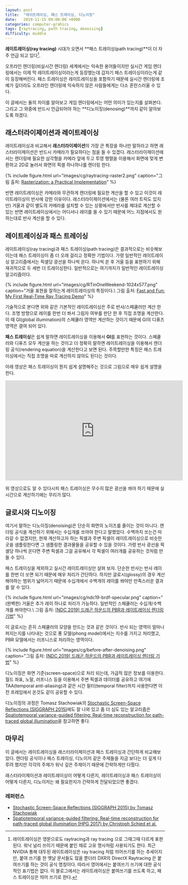```yaml
---
layout: post
title:  "레이트레이싱, 패스 트레이싱, 디노이징"
date:   2019-11-15 09:00:00 +0900
categories: computer-grahics
tags: [raytracing, path tracing, denoising]
difficulty: middle
---
```

**레이트레이싱(ray tracing)** 시대가 오면서 **패스 트레이싱(path tracing)**이 더 자주 언급 되고 있다[^1].

오프라인 렌더링(비실시간 렌더링) 세계에서는 익숙한 용어들이지만 실시간 게임 렌더링에서는 이제 막 레이트레이싱이라는게 등장했는데 갑자기 패스 트레이싱이라는게 같이 등장해버린다. 패스 트레이싱은 레이트레이싱을 포함하기 때문에 실시간 렌더링에 조예가 깊더라도 오프라인 렌더링에 익숙하지 않은 사람들에게는 다소 혼란스러울 수 있다.

이 글에서는 둘의 차이를 알아보고 게임 렌더링에서는 어떤 의미가 있는지를 살펴본다. 그리고 그 와중에 반드시 언급되어야 하는 **디노이징(denosing)**까지 같이 알아보도록 하겠다.

## 래스터라이제이션과 레이트레이싱
레이트레이싱과 비교해서 **래스터라이제이션**의 가장 큰 특장을 하나만 말하라고 하면 래스터라이제이션은 반드시 카메라가 필요하다는 점을 들 수 있겠다.
래스터라이제이션에서는 렌더링에 필요한 삼각형을 카메라 앞에 두고 투영 행렬을 이용해서 화면에 맞게 변환하고 2D로 눌러서 화면의 픽셀 하나하나를 렌더링 한다.

{% include figure.html url="images/cg/raytracing-raster2.png" caption="그림 출처: [Rasterization: a Practical Implementation](https://www.scratchapixel.com/lessons/3d-basic-rendering/rasterization-practical-implementation)" %}

반면 레이트레이싱은 카메라와 무관하게 렌더링에 필요한 계산을 할 수 있고 이것이 레이트레이싱이 반사에 강한 이유이다. 래스터라이제이션에서는 (물론 여러 트릭도 있지만) 거울과 같이 별도의 카메라를 설치할 수 있는 상황에서만 반사를 제대로 계산할 수 있는 반면 레이트레이싱에서는 어디서나 레이를 쏠 수 있기 때문에 어느 지점에서도 원하는대로 반사 계산을 할 수 있다.

## 레이트레이싱과 패스 트레이싱
레이트레이싱(ray tracing)과 패스 트레이싱(path tracing)은 결과적으로는 비슷해보이는데 패스 트레이싱이 좀 더 오래 걸리고 정확한 기법이다. 가령 일반적인 레이트레이싱 알고리즘에서는 픽셀당 광선을 하나씩 쏜다. 하나씩 쏜 후 거울 등을 표현하기 위해 재귀적으로 두 세번 더 트레이싱한다. 일반적으로는 여기까지가 일반적인 레이트레이싱 알고리즘이다.

{% include figure.html url="images/cg/RTinOneWeekend-1024x577.png" caption="거울 표현을 잘하는게 레이트레이싱의 특징이다.\\
그림 출처: [Fast and Fun: My First Real-Time Ray Tracing Demo](https://devblogs.nvidia.com/my-first-ray-tracing-demo/)" %}

기술적으로 본다면 위와 같은 기본적인 레이트레이싱은 주로 반사/스페큘러만 계산 한다. 조명 방향으로 레이를 한번 더 쏴서 그림자 여부를 판단 한 후 직접 조명을 계산한다. 이 때 GI(global illumination)의 스페큘러 영역만 계산하는 것이기 때문에 GI의 디퓨즈 영역은 결여 되어 있다.

**패스 트레이싱**은 쉽게 말하면 레이트레이싱을 이용해서 **GI**를 표현하는 것이다. 스페큘러와 디퓨즈 모두 계산을 하는 것이고 더 정확히 말하면 레이트레이싱을 이용해서 렌더링 공식(rendering equation)을 계산한다고 보면 된다. 주목할만한 특징은 패스 트레이싱에서는 직접 조명을 따로 계산하지 않아도 된다는 것이다.

아래 영상은 패스 트레이싱이 뭔지 쉽게 설명해주는 것으로 그림으로 매우 쉽게 설명을 한다.

<div class="video-container"><iframe width="560" height="315" src="https://www.youtube.com/embed/frLwRLS_ZR0" frameborder="0" allow="accelerometer; autoplay; encrypted-media; gyroscope; picture-in-picture" allowfullscreen></iframe></div>

위 영상으로도 알 수 있다시피 패스 트레이싱은 무수히 많은 광선을 쏴야 하기 때문에 실시간으로 계산하기에는 무리가 많다.

## 글로시와 디노이징
여기서 말하는 디노이징(denoising)은 단순히 화면의 노이즈를 줄이는 것이 아니다. 렌더링 공식을 계산하기 위해서는 수십개를 쏘야야 한다고 말했었다. 수백까지 쏘는건 따라갈 수 없겠지만, 현재 계산하고자 하는 픽셀과 주변 픽셀이 레이트레이싱으로 비슷한 곳을 샘플링한다면 그 샘플링한 결과물들을 공유할 수 있을 것이다. 가령 반사 광선을 픽셀당 하나씩 쏜다면 주변 픽셀과 그걸 공유해서 각 픽셀이 여러개를 공유하는 것처럼 만들 수 있다.

패스 트레이싱을 제외하고 실시간 레이트레이싱만 살펴 보자. 단순한 반사는 반사 레이를 한번 더 쏘면 되기 때문에 매우 처리가 간단하다. 하지만 글로시(glossy)의 경우 계산 해야하는 범위가 넓어지기 때문에 수십개에서 수백개의 레이를 쏴야만 만족스러운 결과를 알 수 있다.

{% include figure.html url="images/cg/ndc19-brdf-specular.png" caption="(완벽한) 거울은 추가 레이 하나로 처리가 가능하다. 일반적인 스페큘러는 수십개/수백개를 쏴야한다.\\
그림 출처: [[NDC 2019] 드래곤 하운드의 PBR과 레이트레이싱 렌더링 기법](https://speakerdeck.com/hybrid3d/ndc-2019-deuraegon-haundeuyi-pbrgwa-reiteureising-rendeoring-gibeob)" %}

이 글로시는 흔히 스페큘러의 모양을 만드는 것과 같은 것이다. 반사 되는 영역이 얼마나 퍼지는지를 나타내는 것으로 퐁 모델(phong model)에서는 지수를 가지고 처리했고, PBR 모델에서는 러프니스로 처리하는 영역이다.

{% include figure.html url="images/cg/before-after-denoising.png" caption="그림 출처: [[NDC 2019] 드래곤 하운드의 PBR과 레이트레이싱 렌더링 기법](https://speakerdeck.com/hybrid3d/ndc-2019-deuraegon-haundeuyi-pbrgwa-reiteureising-rendeoring-gibeob)" %}

디노이징은 화면 기준(screen-space)으로 처리 되는데, 가급적 많은 정보를 이용한다. 월드 좌표, 노말, 러프니스 등을 이용해서 주변 픽셀과 데이터를 공유하고 여기에 TAA(temporal anti-aliasing)과 같은 시간 필터(temporal filter)까지 사용한다면 이전 프레임에서 쏜것도 같이 공유할 수 있다.

디노이징의 과정은 Tomasz Stachowiak의 [Stochastic Screen-Space Reflections (SIGGRAPH 2015)][1]에도 잘 나와 있고 좀 더 심도 있는 알고리즘은 [Spatiotemporal variance-guided filtering: Real-time reconstruction for path-traced global illumination][2]을 참고하면 좋다.

## 마무리
이 글에서는 레이트레이싱을 래스터라이제이션과 패스 트레이싱과 간단하게 비교해보았다. 렌더링 공식이나 패스 트레이싱, 디노이저 같은 주제들을 지금 보다는 더 깊게 다루려 했지만 각각의 주제가 워낙 깊은 주제이기 때문에 간략하게만 다뤘다.

래스터라이제이션과 레이트레이싱이 어떻게 다른지, 레이트레이싱과 패스 트레이싱이 어떻게 다른지, 디노이저는 왜 필요한지가 간략하게 전달되었으면 좋겠다.

### 레퍼런스
* [Stochastic Screen-Space Reflections (SIGGRAPH 2015) by Tomasz Stachowiak][1]
* [Spatiotemporal variance-guided filtering: Real-time reconstruction for path-traced global illumination (HPG 2017) by Christoph Schied et al.][2]

[1]: https://www.ea.com/frostbite/news/stochastic-screen-space-reflections "Stochastic Screen-Space Reflections by Tomasz Stachowiak"
[2]: https://research.nvidia.com/publication/2017-07_Spatiotemporal-Variance-Guided-Filtering%3A "Spatiotemporal variance-guided filtering: Real-time reconstruction for path-traced global illumination by Christoph Schied et al."

[^1]: 레이트레이싱은 영문으로도 raytracing과 ray tracing 으로 그때그때 다르게 표현 된다. 워낙 널리 쓰이기 때문에 붙인 채로 고유 명사처럼 사용되기도 한다. 최근 NVIDIA 통해 대두된 레이트레이싱은 ray tracing 처럼 띄어쓰기를 하는 추세이지만, 붙여 쓰기를 한 옛날 문서들도 많을 뿐더러 DXR의 DirectX Raytracing 은 붙여쓰기를 하는 것이 공식 명칭이다. 따라서 영어에서는 붙여쓰기 쓰기에 대한 공식적인 표기법은 없다. 이 블로그에서는 레이트레이싱은 붙여쓰기를 쓰도록 하고, 패스 트레이싱은 띄어 쓰기로 한다.